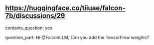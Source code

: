 ## https://huggingface.co/tiiuae/falcon-7b/discussions/29

contains_question: yes

question_part: Hi @FalconLLM,
 Can you add the TensorFlow weights?